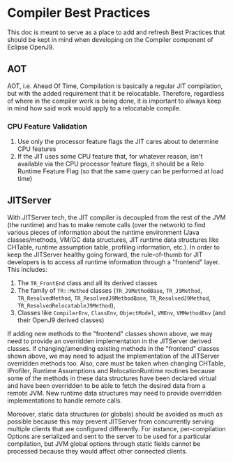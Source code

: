 <!--
Copyright (c) 2019, 2020 IBM Corp. and others

This program and the accompanying materials are made available under
the terms of the Eclipse Public License 2.0 which accompanies this
distribution and is available at https://www.eclipse.org/legal/epl-2.0/
or the Apache License, Version 2.0 which accompanies this distribution and
is available at https://www.apache.org/licenses/LICENSE-2.0.

This Source Code may also be made available under the following
Secondary Licenses when the conditions for such availability set
forth in the Eclipse Public License, v. 2.0 are satisfied: GNU
General Public License, version 2 with the GNU Classpath
Exception [1] and GNU General Public License, version 2 with the
OpenJDK Assembly Exception [2].

[1] https://www.gnu.org/software/classpath/license.html
[2] http://openjdk.java.net/legal/assembly-exception.html

SPDX-License-Identifier: EPL-2.0 OR Apache-2.0 OR GPL-2.0 WITH Classpath-exception-2.0 OR LicenseRef-GPL-2.0 WITH Assembly-exception
-->

# Compiler Best Practices
This doc is meant to serve as a place to add and refresh Best Practices
that should be kept in mind when developing on the Compiler component
of Eclipse OpenJ9.

## AOT
AOT, i.e. Ahead Of Time, Compilation is basically a regular JIT compilation,
but with the added requirement that it be relocatable. Therefore, regardless
of where in the compiler work is being done, it is important to always keep
in mind how said work would apply to a relocatable compile.

### CPU Feature Validation
1. Use only the processor feature flags the JIT cares about to determine CPU features
2. If the JIT uses some CPU feature that, for whatever reason, isn't available via 
the CPU processor feature flags, it should be a Relo Runtime Feature Flag (so that 
the same query can be performed at load time)

## JITServer
With JITServer tech, the JIT compiler is decoupled from the rest of the 
JVM (the runtime) and has to make remote calls (over the network) to find various
pieces of information about the runtime environment (Java classes/methods, 
VM/GC data structures, JIT runtime data structures like CHTable, runtime 
assumption table, profiling information, etc.).
In order to keep the JITServer healthy going forward, the rule-of-thumb for
JIT developers is to access all runtime information through a "frontend" layer. 
This includes:
1. The `TR_FrontEnd` class and all its derived classes
2. The family of `TR::Method` classes (`TR_J9MethodBase`, `TR_J9Method`,
`TR_ResolvedMethod`, `TR_ResolvedJ9MethodBase`, `TR_ResolvedJ9Method`, 
`TR_ResolvedRelocatableJ9Method`), 
3. Classes like `CompilerEnv`, `ClassEnv`, `ObjectModel`, `VMEnv`, 
`VMMethodEnv` (and their OpenJ9 derived classes)

If adding new methods to the "frontend" classes shown above, we may need to
provide an overridden implementation in the JITServer derived classes.
If changing/amending existing methods in the "frontend" classes shown above, 
we may need to adjust the implementation of the JITServer overridden methods too.
Also, care must be taken when changing CHTable, IProfiler, Runtime Assumptions and
RelocationRuntime routines because some of the methods in these data structures
have been declared virtual and have been overridden to be able to fetch the 
desired data from a remote JVM.
New runtime data structures may need to provide overridden implementations to
handle remote calls.

Moreover, static data structures (or globals) should be avoided as much as
possible because this may prevent JITServer from concurrently serving multiple
clients that are configured differently. For instance, per-compilation Options
are serialized and sent to the server to be used for a particular compilation, 
but JVM global options through static fields cannot be processed because they
would affect other connected clients.





